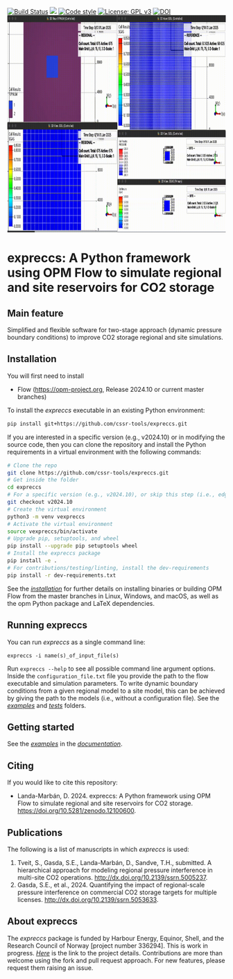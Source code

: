 [![Build Status](https://github.com/cssr-tools/expreccs/actions/workflows/CI.yml/badge.svg)](https://github.com/cssr-tools/expreccs/actions/workflows/CI.yml)
<a href="https://www.python.org/"><img src="https://img.shields.io/badge/python-3.8%20to%203.12-blue.svg"></a>
[![Code style](https://img.shields.io/badge/code%20style-black-000000.svg)](https://github.com/ambv/black)
[![License: GPL v3](https://img.shields.io/badge/License-GPLv3-blue.svg)](https://www.gnu.org/licenses/gpl-3.0)
[![DOI](https://zenodo.org/badge/760077220.svg)](https://zenodo.org/doi/10.5281/zenodo.12100600)
<img src="docs/text/figs/expreccs.gif" width="830" height="500">

# expreccs: A Python framework using OPM Flow to simulate regional and site reservoirs for CO2 storage

## Main feature
Simplified and flexible software for two-stage approach (dynamic pressure boundary conditions) to improve CO2 storage regional and site simulations.

## Installation
You will first need to install
* Flow (https://opm-project.org, Release 2024.10 or current master branches)

To install the _expreccs_ executable in an existing Python environment: 

```bash
pip install git+https://github.com/cssr-tools/expreccs.git
```

If you are interested in a specific version (e.g., v2024.10) or in modifying the source code, then you can clone the repository and install the Python requirements in a virtual environment with the following commands:

```bash
# Clone the repo
git clone https://github.com/cssr-tools/expreccs.git
# Get inside the folder
cd expreccs
# For a specific version (e.g., v2024.10), or skip this step (i.e., edge version)
git checkout v2024.10
# Create the virtual environment
python3 -m venv vexpreccs
# Activate the virtual environment
source vexpreccs/bin/activate
# Upgrade pip, setuptools, and wheel
pip install --upgrade pip setuptools wheel
# Install the expreccs package
pip install -e .
# For contributions/testing/linting, install the dev-requirements
pip install -r dev-requirements.txt
``` 

See the [_installation_](https://cssr-tools.github.io/exprecss/installation.html) for further details on installing binaries or building OPM Flow from the master branches in Linux, Windows, and macOS, as well as the opm Python package and LaTeX dependencies.

## Running expreccs
You can run _expreccs_ as a single command line:
```
expreccs -i name(s)_of_input_file(s)
```
Run `expreccs --help` to see all possible command line argument options. Inside the `configuration_file.txt` file you provide the path to the
flow executable and simulation parameters. To write dynamic boundary conditions from a given regional model to a site model, this can be achieved by giving the path to the models (i.e., without a configuration file). See the [_examples_](https://github.com/cssr-tools/expreccs/tree/main/examples) and [_tests_](https://github.com/cssr-tools/expreccs/tree/main/tests/configs) folders.

## Getting started
See the [_examples_](https://cssr-tools.github.io/expreccs/examples.html) in the [_documentation_](https://cssr-tools.github.io/expreccs/introduction.html).

## Citing
If you would like to cite this repository:

* Landa-Marbán, D. 2024. expreccs: A Python framework using OPM Flow to simulate regional and site reservoirs for CO2 storage. https://doi.org/10.5281/zenodo.12100600.

## Publications
The following is a list of manuscripts in which _expreccs_ is used:

1. Tveit, S., Gasda, S.E., Landa-Marbán, D., Sandve, T.H., submitted. A hierarchical approach for modeling regional pressure interference in multi-site CO2 operations. http://dx.doi.org/10.2139/ssrn.5005237.
1. Gasda, S.E., et al., 2024. Quantifying the impact of regional-scale pressure interference on commercial CO2 storage targets for multiple licenses. http://dx.doi.org/10.2139/ssrn.5053633.

## About expreccs
The _expreccs_ package is funded by Harbour Energy, Equinor, Shell, and the Research Council of Norway [project number 336294].
This is work in progress. [_Here_](https://www.norceresearch.no/en/projects/expansion-of-resources-for-co2-storage-on-the-horda-platform-expreccs) is the link to the project details.
Contributions are more than welcome using the fork and pull request approach. For new features, please request them raising an issue.
